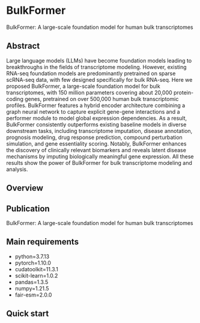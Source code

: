 # BulkFormer
BulkFormer: A large-scale foundation model for human bulk transcriptomes
## Abstract
Large language models (LLMs) have become foundation models leading to breakthroughs in the fields of transcriptome modeling. However, existing RNA-seq foundation models are predominantly pretrained on sparse scRNA-seq data, with few designed specifically for bulk RNA-seq. Here we proposed BulkFormer, a large-scale foundation model for bulk transcriptomes, with 150 million parameters covering about 20,000 protein-coding genes, pretrained on over 500,000 human bulk transcriptomic profiles. BulkFormer features a hybrid encoder architecture combining a graph neural network to capture explicit gene-gene interactions and a performer module to model global expression dependencies. As a result, BulkFormer consistently outperforms existing baseline models in diverse downstream tasks, including transcriptome imputation, disease annotation, prognosis modeling, drug response prediction, compound perturbation simulation, and gene essentiality scoring. Notably, BulkFormer enhances the discovery of clinically relevant biomarkers and reveals latent disease mechanisms by imputing biologically meaningful gene expression. All these results show the power of BulkFormer for bulk transcriptome modeling and analysis. 

## Overview


## Publication
BulkFormer: A large-scale foundation model for human bulk transcriptomes

## Main requirements
* python=3.7.13
* pytorch=1.10.0
* cudatoolkit=11.3.1
* scikit-learn=1.0.2
* pandas=1.3.5
* numpy=1.21.5
* fair-esm=2.0.0

## Quick start





